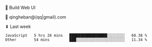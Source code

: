 🧙 Build Web UI

📧 qingheban@(qq|gmail).com

⬇ Last week

<!--START_SECTION:waka-->

```text
JavaScript   5 hrs 26 mins   █████████████████░░░░░░░░   68.38 %
Other        54 mins         ███░░░░░░░░░░░░░░░░░░░░░░   11.34 %
```

<!--END_SECTION:waka-->

<!--
**banqinghe/banqinghe** is a ✨ _special_ ✨ repository because its `README.md` (this file) appears on your GitHub profile.

Here are some ideas to get you started:

- 🔭 I’m currently working on ...
- 🌱 I’m currently learning ...
- 👯 I’m looking to collaborate on ...
- 🤔 I’m looking for help with ...
- 💬 Ask me about ...
- 📫 How to reach me: ...
- 😄 Pronouns: ...
- ⚡ Fun fact: ...
-->
